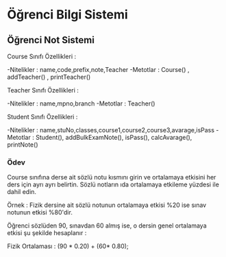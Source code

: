 # Öğrenci Bilgi Sistemi

## Öğrenci Not Sistemi

Course Sınıfı Özellikleri :

-Nitelikler : name,code,prefix,note,Teacher
-Metotlar : Course() , addTeacher() , printTeacher()

Teacher Sınıfı Özellikleri :

-Nitelikler : name,mpno,branch
-Metotlar : Teacher()

Student Sınıfı Özellikleri :

-Nitelikler : name,stuNo,classes,course1,course2,course3,avarage,isPass
-Metotlar : Student(), addBulkExamNote(), isPass(), calcAvarage(), printNote()

### Ödev
Course sınıfına derse ait sözlü notu kısmını girin ve ortalamaya etkisini her ders için ayrı ayrı belirtin. Sözlü notların ıda ortalamaya etkileme yüzdesi ile dahil edin.

Örnek : Fizik dersine ait sözlü notunun ortalamaya etkisi %20 ise sınav notunun etkisi %80'dir.

Öğrenci sözlüden 90, sınavdan 60 almış ise, o dersin genel ortalamaya etkisi şu şekilde hesaplanır :

Fizik Ortalaması : (90 * 0.20) + (60* 0.80);